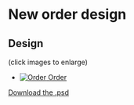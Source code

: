 <!--
  layout: roadmap-item
  title: New order design
  -->

New order design
==============

Design
----------------------------------

(click images to enlarge)

<ul class="designs" id="design">
  <li>
    <a href="/ux/order/01-order.jpg" title="Order">
      <img src="/ux/order/01-order.jpg" alt="Order">
      Order
    </a>
  </li>
</ul>

[Download the .psd](/ux/order/order.psd)
